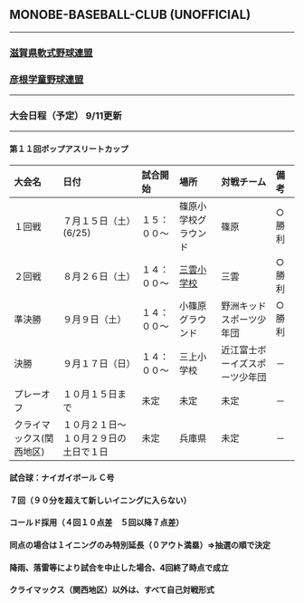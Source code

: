 ## MONOBE-BASEBALL-CLUB (UNOFFICIAL)
---
### [滋賀県軟式野球連盟](http://www13.plala.or.jp/shigassbb/)
### [彦根学童野球連盟](http://www2.hp-ez.com/hp/hikonegakudo/)
---
### 大会日程（予定） 9/11更新
---
#### 第１１回ポップアスリートカップ
|大会名|日付|試合開始|場所|対戦チーム|備考|
|:---|:---|:---|:---|:---|:---|
|１回戦|７月１５日（土）(6/25)|１５：００～|篠原小学校グラウンド|篠原|○勝利|
|２回戦|８月２６日（土）|１４：００～|[三雲小学校](https://www.google.co.jp/maps/place/%E6%B9%96%E5%8D%97%E5%B8%82%E7%AB%8B%E4%B8%89%E9%9B%B2%E5%B0%8F%E5%AD%A6%E6%A0%A1/@34.9907628,136.0905635,247m/data=!3m1!1e3!4m12!1m6!3m5!1s0x600165d5b6c77761:0x2fdfbcd2ea7e7f9d!2z5rmW5Y2X5biC56uL5LiJ6Zuy5bCP5a2m5qCh!8m2!3d34.990771!4d136.090987!3m4!1s0x600165d5b6c77761:0x2fdfbcd2ea7e7f9d!8m2!3d34.990771!4d136.090987?hl=ja)|三雲|○勝利|
|準決勝|９月９日（土）|１４：００～|小篠原グラウンド|野洲キッドスポーツ少年団|○勝利|
|決勝|９月１７日（日）|１４：００～|三上小学校|近江富士ボーイズスポーツ少年団|－|
|プレーオフ|１０月１５日まで|未定|未定|未定|－|
|クライマックス(関西地区)|１０月２１日～１０月２９日の土日で１日|未定|兵庫県|未定|－|
#### 試合球：ナイガイボール Ｃ号
#### ７回（９０分を超えて新しいイニングに入らない）
#### コールド採用（４回１０点差　５回以降７点差）
#### 同点の場合は１イニングのみ特別延長（０アウト満塁）⇒抽選の順で決定
#### 降雨、落雷等により試合を中止した場合、4回終了時点で成立
#### クライマックス（関西地区）以外は、すべて自己対戦形式
